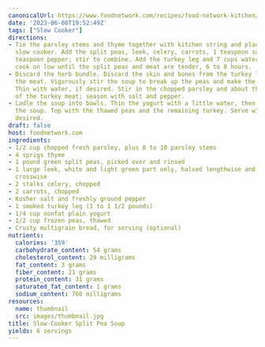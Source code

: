 ```yaml
---
canonicalUrl: https://www.foodnetwork.com/recipes/food-network-kitchen/slow-cooker-split-pea-soup-recipe-1973429
date: '2023-06-08T19:52:49Z'
tags: ["Slow Cooker"]
directions:
- Tie the parsley stems and thyme together with kitchen string and place in a 6-quart
  slow cooker. Add the split peas, leek, celery, carrots, 1 teaspoon salt and 1/2
  teaspoon pepper; stir to combine. Add the turkey leg and 7 cups water. Cover and
  cook on low until the split peas and meat are tender, 6 to 8 hours.
- Discard the herb bundle. Discard the skin and bones from the turkey leg and shred
  the meat. Vigorously stir the soup to break up the peas and make the soup smoother.
  Thin with water, if desired. Stir in the chopped parsley and about three-quarters
  of the turkey meat; season with salt and pepper.
- Ladle the soup into bowls. Thin the yogurt with a little water, then spoon onto
  the soup. Top with the thawed peas and the remaining turkey. Serve with bread, if
  desired.
draft: false
host: foodnetwork.com
ingredients:
- 1/2 cup chopped fresh parsley, plus 8 to 10 parsley stems
- 4 sprigs thyme
- 1 pound green split peas, picked over and rinsed
- 1 large leek, white and light green part only, halved lengthwise and thinly sliced
  crosswise
- 2 stalks celery, chopped
- 2 carrots, chopped
- Kosher salt and freshly ground pepper
- 1 smoked turkey leg (1 to 1 1/2 pounds)
- 1/4 cup nonfat plain yogurt
- 1/2 cup frozen peas, thawed
- Crusty multigrain bread, for serving (optional)
nutrients:
  calories: '359'
  carbohydrate_content: 54 grams
  cholesterol_content: 29 milligrams
  fat_content: 3 grams
  fiber_content: 21 grams
  protein_content: 31 grams
  saturated_fat_content: 1 grams
  sodium_content: 760 milligrams
resources:
  name: thumbnail
  src: images/thumbnail.jpg
title: Slow-Cooker Split Pea Soup
yields: 6 servings
---
```

